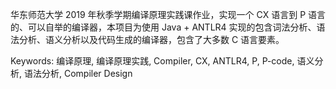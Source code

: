华东师范大学 2019 年秋季学期编译原理实践课作业，实现一个 CX 语言到 P 语言的、可以自举的编译器，本项目为使用 Java + ANTLR4 实现的包含词法分析、语法分析、语义分析以及代码生成的编译器，包含了大多数 C 语言要素。

Keywords: 编译原理, 编译原理实践, Compiler, CX, ANTLR4, P, P-code, 语义分析, 语法分析, Compiler Design